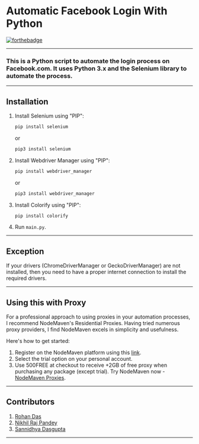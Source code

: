 # Automatic Facebook Login With Python
[![forthebadge](https://forthebadge.com/images/badges/made-with-python.svg)](https://forthebadge.com)

---

### This is a Python script to automate the login process on Facebook.com. It uses Python 3.x and the Selenium library to automate the process.

---

## Installation

1. Install Selenium using "PIP":
   ```sh
   pip install selenium
   ```
   or
   ```sh
   pip3 install selenium
   ```

2. Install Webdriver Manager using "PIP":
   ```sh
   pip install webdriver_manager
   ```
   or
   ```sh
   pip3 install webdriver_manager
   ```

3. Install Colorify using "PIP":
   ```sh
   pip install colorify
   ```

4. Run `main.py`.

---

## Exception

If your drivers (ChromeDriverManager or GeckoDriverManager) are not installed, then you need to have a proper internet connection to install the required drivers.

---

## Using this with Proxy

For a professional approach to using proxies in your automation processes, I recommend NodeMaven's Residential Proxies. Having tried numerous proxy providers, I find NodeMaven excels in simplicity and usefulness.

Here's how to get started:

1. Register on the NodeMaven platform using this [link](https://go.nodemaven.com/rohandas).
2. Select the trial option on your personal account.
3. Use 500FREE at checkout to receive +2GB of free proxy when purchasing any package (except trial). Try NodeMaven now - [NodeMaven Proxies](https://go.nodemaven.com/rohandas).

---

## Contributors

1. [Rohan Das](https://rohandas28.github.io/)
2. [Nikhil Raj Pandey](https://github.com/NikhilRajPandey)
3. [Sannidhya Dasgupta](https://github.com/Sannidhya127)

---

